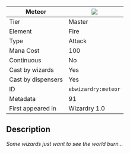 | Meteor |![](https://github.com/Electroblob77/Wizardry/blob/1.12.2/src/main/resources/assets/ebwizardry/textures/spells/ebwizardry:meteor.png)|
|---|---|
| Tier | Master |
| Element | Fire |
| Type | Attack |
| Mana Cost | 100 |
| Continuous | No |
| Cast by wizards | Yes |
| Cast by dispensers | Yes |
| ID | `ebwizardry:meteor` |
| Metadata | 91 |
| First appeared in | Wizardry 1.0 |
## Description
_Some wizards just want to see the world burn..._